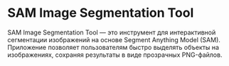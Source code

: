 # SAM Image Segmentation Tool
 SAM Image Segmentation Tool — это инструмент для интерактивной сегментации изображений на основе Segment Anything Model (SAM). Приложение позволяет пользователям быстро выделять объекты на изображениях, сохраняя результаты в виде прозрачных PNG-файлов.
